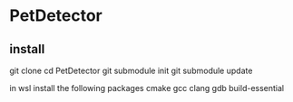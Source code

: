 # PetDetector

## install

git clone
cd PetDetector
git submodule init
git submodule update

in wsl install the following packages
cmake gcc clang gdb build-essential 